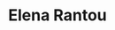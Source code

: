 ---
# Display name
title: Elena Rantou

# Is this the primary user of the site?
superuser: FALSE # true or false

# Role/position
role: FDA

social:
- icon: linkedin
  icon_pack: fab
  link: https://www.linkedin.com/in/elena-rantou-79a0a339




# Enter email to display Gravatar (if Gravatar enabled in Config)
email: 'elena.rantou@fda.hhs.gov'

# Highlight the author in author lists? (true/false)
highlight_name: false

# Organizational groups that you belong to (for People widget)
#   Set this to `[]` or comment out if you are not using People widget.
user_groups:
- Organising Committee
---